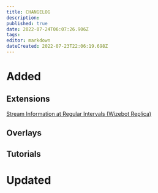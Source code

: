 ```yaml
---
title: CHANGELOG
description: 
published: true
date: 2022-07-24T06:07:26.906Z
tags: 
editor: markdown
dateCreated: 2022-07-23T22:06:19.698Z
---
```


# Added

## Extensions
[Stream Information at Regular Intervals (Wizebot Replica)](/extensions/stream-infos-at-regular-intervals)

## Overlays

## Tutorials

# Updated
